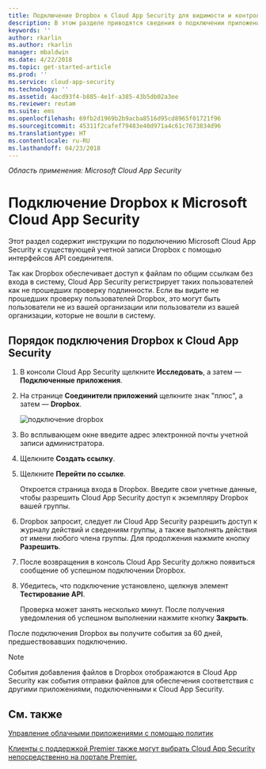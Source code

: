 ```yaml
---
title: Подключение Dropbox к Cloud App Security для видимости и контроля использования | Документы Майкрософт
description: В этом разделе приводятся сведения о подключении приложения Dropbox к Cloud App Security с помощью соединителя API.
keywords: ''
author: rkarlin
ms.author: rkarlin
manager: mbaldwin
ms.date: 4/22/2018
ms.topic: get-started-article
ms.prod: ''
ms.service: cloud-app-security
ms.technology: ''
ms.assetid: 4acd93f4-b885-4e1f-a385-43b5db02a3ee
ms.reviewer: reutam
ms.suite: ems
ms.openlocfilehash: 69fb2d1969b2b9acba8516d95cd8965f01721f96
ms.sourcegitcommit: 45311f2cafef79483e40d971a4c61c7673834d96
ms.translationtype: HT
ms.contentlocale: ru-RU
ms.lasthandoff: 04/23/2018
---
```

*Область применения: Microsoft Cloud App Security*


# <a name="connect-dropbox-to-microsoft-cloud-app-security"></a>Подключение Dropbox к Microsoft Cloud App Security
Этот раздел содержит инструкции по подключению Microsoft Cloud App Security к существующей учетной записи Dropbox с помощью интерфейсов API соединителя.  
 
 
Так как Dropbox обеспечивает доступ к файлам по общим ссылкам без входа в систему, Cloud App Security регистрирует таких пользователей как не прошедших проверку подлинности. Если вы видите не прошедших проверку пользователей Dropbox, это могут быть пользователи не из вашей организации или пользователи из вашей организации, которые не вошли в систему.

## <a name="how-to-connect-dropbox-to-cloud-app-security"></a>Порядок подключения Dropbox к Cloud App Security  
  
1.  В консоли Cloud App Security щелкните **Исследовать**, а затем — **Подключенные приложения**.  
  
2.  На странице **Соединители приложений** щелкните знак "плюс", а затем — **Dropbox**.  
  
     ![подключение dropbox](./media/connect-dropbox.png "подключение dropbox")  
  
3.  Во всплывающем окне введите адрес электронной почты учетной записи администратора.  
  
4.  Щелкните **Создать ссылку**.  
  
5.  Щелкните **Перейти по ссылке**.  
  
     Откроется страница входа в Dropbox. Введите свои учетные данные, чтобы разрешить Cloud App Security доступ к экземпляру Dropbox вашей группы.  
  
6.  Dropbox запросит, следует ли Cloud App Security разрешить доступ к журналу действий и сведениям группы, а также выполнять действия от имени любого члена группы. Для продолжения нажмите кнопку **Разрешить**.  
  
7.  После возвращения в консоль Cloud App Security должно появиться сообщение об успешном подключении Dropbox.  
  
8.  Убедитесь, что подключение установлено, щелкнув элемент **Тестирование API**.  
  
     Проверка может занять несколько минут. После получения уведомления об успешном выполнении нажмите кнопку **Закрыть**.  
  
После подключения Dropbox вы получите события за 60 дней, предшествовавших подключению.

> [!NOTE] 
> События добавления файлов в Dropbox отображаются в Cloud App Security как события отправки файлов для обеспечения соответствия с другими приложениями, подключенными к Cloud App Security. 
 
## <a name="see-also"></a>См. также  
[Управление облачными приложениями с помощью политик](control-cloud-apps-with-policies.md)   

[Клиенты с поддержкой Premier также могут выбрать Cloud App Security непосредственно на портале Premier.](https://premier.microsoft.com/)  
  
  